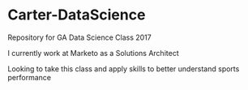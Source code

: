 # Carter-DataScience
Repository for GA Data Science Class 2017

I currently work at Marketo as a Solutions Architect

Looking to take this class and apply skills to better understand sports performance
